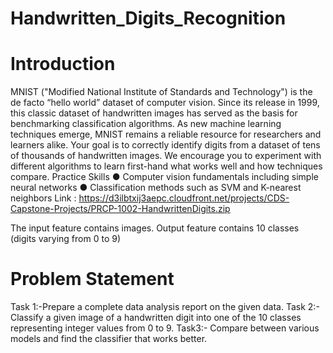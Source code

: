 # Handwritten_Digits_Recognition

# Introduction
MNIST ("Modified National Institute of Standards and Technology") is the de facto “hello world” dataset of computer vision. Since its release in 1999, this classic dataset of handwritten images has served as the basis for benchmarking classification algorithms. As new machine learning techniques emerge, MNIST remains a reliable resource for researchers and learners alike.
Your goal is to correctly identify digits from a dataset of tens of thousands of handwritten images. We encourage you to experiment with different algorithms to learn first-hand what works well and how techniques compare.
Practice Skills
●	Computer vision fundamentals including simple neural networks
●	Classification methods such as SVM and K-nearest neighbors
Link : https://d3ilbtxij3aepc.cloudfront.net/projects/CDS-Capstone-Projects/PRCP-1002-HandwrittenDigits.zip

The input feature contains images.
Output feature contains 10 classes (digits varying from 0 to 9)

# Problem Statement
Task 1:-Prepare a complete data analysis report on the given data.
Task 2:- Classify a given image of a handwritten digit into one of the 10 classes representing integer values from 0 to 9.
Task3:- Compare between various models and find the classifier that works better.

